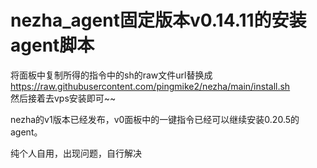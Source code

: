 # nezha_agent固定版本v0.14.11的安装agent脚本
将面板中复制所得的指令中的sh的raw文件url替换成   
https://raw.githubusercontent.com/pingmike2/nezha/main/install.sh   
然后接着去vps安装即可~~  

nezha的v1版本已经发布，v0面板中的一键指令已经可以继续安装0.20.5的agent。

纯个人自用，出现问题，自行解决
